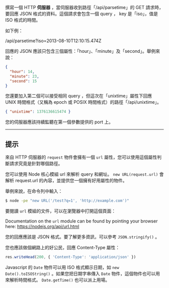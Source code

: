 撰寫一個 HTTP **伺服器** ，當伺服器收到路徑「/api/parsetime」的 GET 請求時，要回應 JSON 格式的資料。這個請求會包含一個 query ， key 是「iso」，值是 ISO 格式的時間。

如下例：

  /api/parsetime?iso=2013-08-10T12:10:15.474Z

回應的 JSON 應該只包含三個屬性：「hour」、「minute」及「second」。舉例來說：

```json
{
  "hour": 14,
  "minute": 23,
  "second": 15
}
```

您還要加入第二個可以接受相同 query ，但這次在「unixtime」屬性下回應 UNIX 時間格式（又稱為 epoch 或 POSIX 時間格式）的路徑「/api/unixtime」。

```json
{ "unixtime": 1376136615474 }
```

您的伺服器應該持續監聽在第一個參數提供的 port 上。

----------------------------------------------------------------------
## 提示

來自 HTTP 伺服器的 `request` 物件會擁有一個 `url` 屬性，您可以使用這個屬性判斷請求究竟是針對哪個路徑。

您可以使用 Node 核心模組 url 來解析 query 和網址。 `new URL(request.url)` 會解析 request.url 的內容，並提供您一個擁有好用屬性的物件。

舉例來說，在命令列中輸入：

```sh
$ node -pe "new URL('/test?q=1', 'http://example.com')"
```

要閱讀 `url` 模組的文件，可以在瀏覽器中打開這個頁面：

Documentation on the `url` module can be found by pointing your browser here:
  https://nodejs.org/api/url.html

您的回應應該是 JSON 格式。要了解更多資訊，可以參考 `JSON.stringify()` 。

您也應該做個網路上的好公民，回應 Content-Type 屬性：

```js
res.writeHead(200, { 'Content-Type': 'application/json' })
```

Javascript 的 `Date` 物件可以用 ISO 格式顯示日期，如 `new Date().toISOString()` 。如果您把日期字串傳入 `Date` 物件，這個物件也可以用來解析時間格式。 `Date.getTime()` 也可以派上用場。
